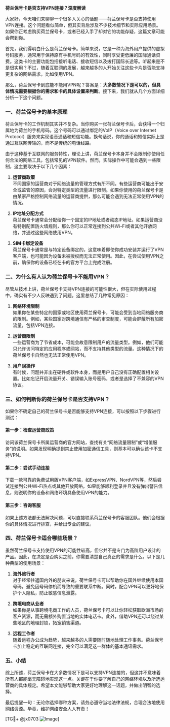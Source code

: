 **荷兰保号卡是否支持VPN连接？深度解读**

大家好，今天咱们来聊聊一个很多人关心的话题——荷兰保号卡是否支持使用VPN连接。这个问题看似简单，但其实背后涉及不少技术细节和实际应用场景。如果你正考虑购买荷兰保号卡，或者已经入手了却对它的功能存疑，这篇文章可能会帮到你。

首先，我们得明白什么是荷兰保号卡。简单来说，它是一种为海外用户提供的虚拟号码服务，通常用于保持原有手机号码的有效性，同时享受更低廉的国际通话资费。这类卡的主要功能包括接听电话、接收短信以及拨打国际长途等。听起来是不是很实用？不过，随着互联网的发展，越来越多的人开始关注这些卡片是否能支持更复杂的网络需求，比如使用VPN。

那么，荷兰保号卡到底能不能用VPN呢？答案是：**大多数情况下是可以的，但具体情况需要根据你的需求和卡的具体设置来判断**。接下来，我们就从几个方面详细分析一下这个问题。

### 一、荷兰保号卡的基本原理

荷兰保号卡的工作机制其实并不复杂。当你购买一张荷兰保号卡后，会获得一个归属地为荷兰的手机号码。这个号码可以通过绑定的VoIP（Voice over Internet Protocol）服务来实现语音通话和短信功能。换句话说，你的通话和短信实际上是通过互联网传输的，而不是传统的电话线路。

由于这种基于互联网的服务特性，理论上讲，荷兰保号卡本身并不会限制你使用任何合法的网络工具，包括常见的VPN软件。然而，实际操作中可能会遇到一些限制，这主要取决于以下几个因素：

1. **运营商政策**  
   不同国家的运营商对于网络流量的管理方式有所不同。有些运营商可能出于安全或监管的原因，会对特定类型的流量进行限制。如果你使用的荷兰保号卡是由某家严格控制网络流量的运营商提供，那么可能会遇到无法正常使用VPN的情况。

2. **IP地址分配方式**  
   荷兰保号卡通常会分配给你一个固定的IP地址或者动态IP地址。如果运营商没有特别配置防火墙规则，那么你可以正常连接到公共Wi-Fi或者其他开放网络，并通过这些网络使用VPN。

3. **SIM卡绑定设备**  
   荷兰保号卡通常是与特定设备绑定的，这意味着即使你成功安装并运行了VPN客户端，也可能因为设备未被授权而无法正常使用。因此，在尝试使用VPN之前，确保你的设备已经在卡的官方平台上完成注册。

### 二、为什么有人认为荷兰保号卡不能用VPN？

尽管从技术上讲，荷兰保号卡支持VPN连接的可能性很大，但在实际使用过程中，确实有不少人反映遇到了问题。这里总结了几种常见原因：

1. **网络环境限制**  
   如果你在某些特定的国家或地区使用荷兰保号卡，可能会受到当地网络服务商的限制。例如，某些国家对跨境通信有严格的审查制度，可能会屏蔽所有加密流量，包括VPN连接。

2. **运营商限制**  
   一些运营商为了节省成本，可能会故意限制用户的流量类型。例如，他们可能只允许访问特定的应用程序或网站，而不支持其他类型的流量。这种情况下的荷兰保号卡自然也无法正常使用VPN。

3. **用户误操作**  
   有时候，问题并非出在硬件或软件本身，而是用户自己没有正确配置相关设置。比如忘记开启流量开关、错误输入账号密码，或者是选择了不兼容的VPN协议。

### 三、如何判断你的荷兰保号卡是否支持VPN？

如果你不确定自己的荷兰保号卡是否能够支持VPN连接，可以按照以下步骤进行测试：

#### 第一步：检查运营商政策
访问该荷兰保号卡所属运营商的官方网站，查找有关“网络流量限制”或“增值服务”的说明。如果发现明确提到禁止使用加密通信工具，则基本可以确认该卡不支持VPN。

#### 第二步：尝试手动连接
下载一款可靠的免费试用版VPN客户端，如ExpressVPN、NordVPN等，然后尝试连接到公共Wi-Fi热点或其他开放网络。如果能够顺利登录并且没有弹出警告信息，则说明你的设备和网络环境具备使用VPN的能力。

#### 第三步：咨询客服
如果上述方法都无法解决问题，可以直接联系荷兰保号卡的客服团队。他们会根据你的具体情况进行排查，并给出专业的建议。

### 四、荷兰保号卡适合哪些场景？

虽然荷兰保号卡支持使用VPN的可能性较高，但它并不是专门为高阶用户设计的产品。因此，在决定是否购买之前，你需要清楚自己真正的需求是什么。以下是几种典型的使用场景：

1. **海外旅行者**  
   对于经常往返国内外的朋友来说，荷兰保号卡可以帮助你在国外继续使用本国号码，避免因号码停机而导致的重要联系中断。同时，配合VPN可以更好地保护个人隐私，防止敏感信息泄露。

2. **跨境电商从业者**  
   如果你是从事跨境电商工作的人员，荷兰保号卡可以让你轻松获取欧洲市场的客户资源，而无需额外购置当地的实体电话卡。此外，借助VPN还可以绕过某些地区的地理封锁，拓宽销售渠道。

3. **远程工作者**  
   随着远程办公成为趋势，越来越多的人需要随时随地处理工作事务。荷兰保号卡加上稳定的互联网连接，完全可以满足这一群体的基本通讯需求。

### 五、小结

综上所述，荷兰保号卡在大多数情况下是可以支持VPN连接的，但这并不意味着所有人都能毫无障碍地实现这一点。关键在于你要了解自己的网络环境以及所选运营商的具体规定。希望本文能够帮助大家更好地理解这一话题，并做出明智的选择。

最后提醒一句：无论你选择哪种方案，请务必遵守当地法律法规，合理合法地使用网络资源。毕竟，维护网络安全人人有责！

[TG💪+ @jx0703 ![Image](https://github.com/user-attachments/assets/dbca1d08-cadb-493c-b0ec-ad6f7a83f270)]
